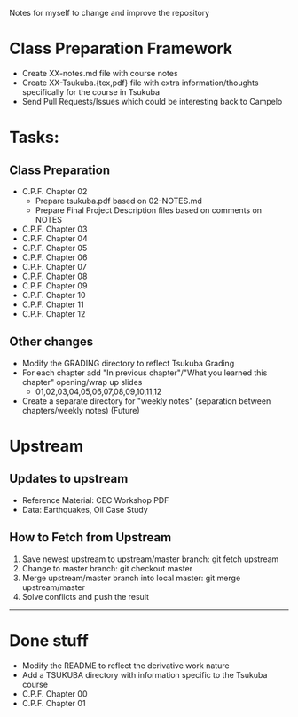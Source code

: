 
Notes for myself to change and improve the repository

# Class Preparation Framework
- Create XX-notes.md file with course notes
- Create XX-Tsukuba.{tex,pdf} file with extra information/thoughts
  specifically for the course in Tsukuba
- Send Pull Requests/Issues which could be interesting back to Campelo

# Tasks:

## Class Preparation
- C.P.F. Chapter 02
  - Prepare tsukuba.pdf based on 02-NOTES.md
  - Prepare Final Project Description files based on comments on NOTES
- C.P.F. Chapter 03
- C.P.F. Chapter 04
- C.P.F. Chapter 05
- C.P.F. Chapter 06
- C.P.F. Chapter 07
- C.P.F. Chapter 08
- C.P.F. Chapter 09
- C.P.F. Chapter 10
- C.P.F. Chapter 11
- C.P.F. Chapter 12

## Other changes
- Modify the GRADING directory to reflect Tsukuba Grading
- For each chapter add "In previous chapter"/"What you learned this chapter" opening/wrap up slides
  - 01,02,03,04,05,06,07,08,09,10,11,12
- Create a separate directory for "weekly notes" (separation between chapters/weekly notes) (Future)
  
# Upstream
## Updates to upstream
-   Reference Material: CEC Workshop PDF
-   Data: Earthquakes, Oil Case Study

## How to Fetch from Upstream

1. Save newest upstream to upstream/master branch: git fetch upstream
2. Change to master branch: git checkout master
3. Merge upstream/master branch into local master: git merge upstream/master
4. Solve conflicts and push the result

*****

# Done stuff
- Modify the README to reflect the derivative work nature
- Add a TSUKUBA directory with information specific to the Tsukuba course
- C.P.F. Chapter 00
- C.P.F. Chapter 01

